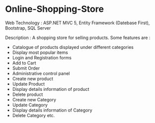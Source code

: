 # Online-Shopping-Store
Web Technology : ASP.NET MVC 5, Entity Framework (Datebase First), Bootstrap, SQL Server

Description : A shopping store for selling products. Some features are : 
- Catalogue of products displayed under different categories
- Display most popular items
- Login and Registration forms
- Add to Cart
- Submit Order
- Administrative control panel
- Create new product
- Update Product
- Display details information of product
- Delete product
- Create new Category
- Update Category
- Display details information of Category
- Delete Category etc.

